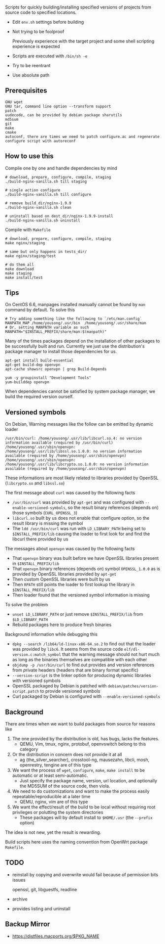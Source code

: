 Scripts for quickly building/installing specified versions of projects from source code to specified locations.

- Edit `env.sh` settings before building
- Not trying to be foolproof

	Previously experience with the target project and some shell scripting experience is expected

- Scripts are executed with `/bin/sh -e`
- Try to be reentrant
- Use absolute path

## Prerequisites

	GNU wget
	GNU tar, command line option --transform support
	patch
	uudecode, can be provided by debian package sharutils
	md5sum
	git
	make
	cmake
	autoconf, there are times we need to patch configure.ac and regenerate configure script with autoreconf

## How to use this

Compile one by one and handle dependencies by mind

	# download, prepare, configure, compile, staging
	./build-nginx-vanilla.sh till staging

	# single action configure
	./build-nginx-vanilla.sh till configure

	# remove build_dir/nginx-1.9.9
	./build-nginx-vanilla.sh clean

	# uninstall based on dest_dir/nginx-1.9.9-install
	./build-nginx-vanilla.sh uninstall

Compile with `Makefile`

	# download, prepare, configure, compile, staging
	make nginx/staging

	# same but only happens in tests_dir/
	make nginx/staging/test

	# do them all
	make download
	make staging
	make install/test

## Tips

On CentOS 6.6, manpages installed manually cannot be found by `man` command by default.  To solve this

	# Try adding something like the following to `/etc/man.config`
	MANPATH_MAP	/home/yousong/.usr/bin	/home/yousong/.usr/share/man
	# Or, setting MANPATH variable as such
	MANPATH="$INSTALL_PREFIX/share/man:$(manpath)"

Many of the times packages depend on the installation of other packages to be successfully built and run.  Currently we just use the distribution's package manager to install those dependencies for us.

	apt-get install build-essential
	apt-get build-dep openvpn
	apt-cache showsrc openvpn | grep Build-Depends

	yum -y groupinstall "Development Tools"
	yum-builddep openvpn

When dependencies cannot be satisfied by system package manager, we build the required version ourself.

## Versioned symbols

On Debian, Warning messages like the follow can be emitted by dynamic loader

	/usr/bin/curl: /home/yousong/.usr/lib/libcurl.so.4: no version information available (required by /usr/bin/curl)
	/home/yousong/.usr/sbin/openvpn: /home/yousong/.usr/lib/libssl.so.1.0.0: no version information available (required by /home/yousong/.usr/sbin/openvpn)
	/home/yousong/.usr/sbin/openvpn: /home/yousong/.usr/lib/libcrypto.so.1.0.0: no version information available (required by /home/yousong/.usr/sbin/openvpn)

These informations are most likely related to libraries provided by OpenSSL (`libcrypto.so` and `libssl.so`)

The first message about `curl` was caused by the following facts

- `/usr/bin/curl` was provided by `apt-get` and was configured with `--enable-versioned-symbols`, so the result binary references (depends on) those symbols (`CURL_OPENSSL_3`)
- `libcurl.so` built by us does not enable that configure option, so the result library is missing the symbol
- The `ldd /usr/bin/curl` was run with `LD_LIBRARY_PATH` being set to `$INSTALL_PREFIX/lib` causing the loader to first look for and find the libcurl there provided by us

The messages about `openvpn` was caused by the following facts

- That `openvpn` binary was built before we have OpenSSL libraries present in `$INSTALL_PREFIX/lib`
- That `openvpn` binary references (depends on) symbol `OPENSSL_1.0.0` as is provided by OpenSSL libraries provided by `apt-get`
- Then custom OpenSSL libraries were built by us
- Then `RPATH` still points the loader to first lookup the library in `$INSTALL_PREFIX/lib`
- Then loader found that the versioned symbol information is missing

To solve the problem

- `unset LD_LIBRARY_PATH` or just remove `$INSTALL_PREFIX/lib` from `$LD_LIBRARY_PATH`
- Rebuild packages here to produce fresh binaries

Background information while debugging this

- `dpkg --search /lib64/ld-linux-x86-64.so.2` to find out that the loader was provided by `libc6`.  It seems from the source code `elf/dl-version.c:match_symbol` that the warning message should not hurt much as long as the binaries themselves are compatible with each other
- `objdump -p /usr/bin/curl` to find out provides and version references from *p*rivate headers (headers that are binary format specific)
- `--version-script` is the linker option for producing dynamic libraries with versioned symbols
- OpenSSL packaged by Debian is patched with `debian/patches/version-script.patch` to provide versioned symbols
- Curl packaged by Debian is configured with `--enable-versioned-symbols`

## Background

There are times when we want to build packages from source for reasons like

1. The one provided by the distribution is old, has bugs, lacks the features.
	- QEMU, Vim, tmux, nginx, protobuf, openvswitch belong to this category
2. Or the distribution in concern does not provide it at all
	- ag (the_silver_searcher), crosstool-ng, mausezahn, libcli, mosh, openrestry, tengine are of this type
3. We want the process of `wget`, `configure`, `make`, `make install` to be automatic or at least semi-automatic.
	- Just specify the package name, version, url location, and optionally the MD5SUM of the source code, then viola.
4. We need to do customizations and want to make the process easily repeatable/reproducible at a later time
	- QEMU, nginx, vim are of this type
5. We want the effect/result of the build to be local without requiring root privileges or polutting the system directories
	- These packages will by default install to `$HOME/.usr` (the `--prefix` option)

The idea is not new, yet the result is rewarding.

Build scripts here uses the naming convention from OpenWrt package `Makefile`.

## TODO

- reinstall by copying and overwrite would fail because of permission bits issues

	openssl, git, libguestfs, readline

- archive
- provides listing and uninstall

## Backup Mirror

- https://distfiles.macports.org/$PKG_NAME

